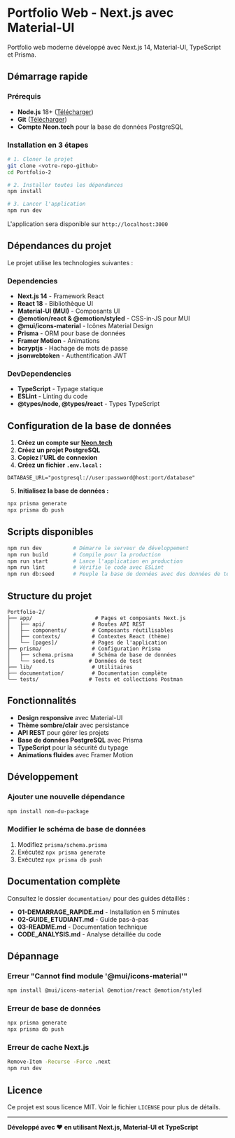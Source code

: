 # Portfolio Web - Next.js avec Material-UI

Portfolio web moderne développé avec Next.js 14, Material-UI, TypeScript et Prisma.

## Démarrage rapide

### Prérequis
- **Node.js** 18+ ([Télécharger](https://nodejs.org/))
- **Git** ([Télécharger](https://git-scm.com/))
- **Compte Neon.tech** pour la base de données PostgreSQL

### Installation en 3 étapes

```bash
# 1. Cloner le projet
git clone <votre-repo-github>
cd Portfolio-2

# 2. Installer toutes les dépendances
npm install

# 3. Lancer l'application
npm run dev
```

L'application sera disponible sur `http://localhost:3000`

## Dépendances du projet

Le projet utilise les technologies suivantes :

### Dependencies
- **Next.js 14** - Framework React
- **React 18** - Bibliothèque UI
- **Material-UI (MUI)** - Composants UI
- **@emotion/react & @emotion/styled** - CSS-in-JS pour MUI
- **@mui/icons-material** - Icônes Material Design
- **Prisma** - ORM pour base de données
- **Framer Motion** - Animations
- **bcryptjs** - Hachage de mots de passe
- **jsonwebtoken** - Authentification JWT

### DevDependencies
- **TypeScript** - Typage statique
- **ESLint** - Linting du code
- **@types/node, @types/react** - Types TypeScript

## Configuration de la base de données

1. **Créez un compte sur [Neon.tech](https://neon.tech)**
2. **Créez un projet PostgreSQL**
3. **Copiez l'URL de connexion**
4. **Créez un fichier `.env.local` :**

```env
DATABASE_URL="postgresql://user:password@host:port/database"
```

5. **Initialisez la base de données :**
```bash
npx prisma generate
npx prisma db push
```

## Scripts disponibles

```bash
npm run dev          # Démarre le serveur de développement
npm run build        # Compile pour la production
npm run start        # Lance l'application en production
npm run lint         # Vérifie le code avec ESLint
npm run db:seed      # Peuple la base de données avec des données de test
```

## Structure du projet

```
Portfolio-2/
├── app/                    # Pages et composants Next.js
│   ├── api/               # Routes API REST
│   ├── components/        # Composants réutilisables
│   ├── contexts/          # Contextes React (thème)
│   └── [pages]/           # Pages de l'application
├── prisma/                # Configuration Prisma
│   ├── schema.prisma      # Schéma de base de données
│   └── seed.ts           # Données de test
├── lib/                   # Utilitaires
├── documentation/         # Documentation complète
└── tests/                # Tests et collections Postman
```

## Fonctionnalités

- **Design responsive** avec Material-UI
- **Thème sombre/clair** avec persistance
- **API REST** pour gérer les projets
- **Base de données PostgreSQL** avec Prisma
- **TypeScript** pour la sécurité du typage
- **Animations fluides** avec Framer Motion

## Développement

### Ajouter une nouvelle dépendance
```bash
npm install nom-du-package
```

### Modifier le schéma de base de données
1. Modifiez `prisma/schema.prisma`
2. Exécutez `npx prisma generate`
3. Exécutez `npx prisma db push`

## Documentation complète

Consultez le dossier `documentation/` pour des guides détaillés :
- **01-DEMARRAGE_RAPIDE.md** - Installation en 5 minutes
- **02-GUIDE_ETUDIANT.md** - Guide pas-à-pas
- **03-README.md** - Documentation technique
- **CODE_ANALYSIS.md** - Analyse détaillée du code

## Dépannage

### Erreur "Cannot find module '@mui/icons-material'"
```bash
npm install @mui/icons-material @emotion/react @emotion/styled
```

### Erreur de base de données
```bash
npx prisma generate
npx prisma db push
```

### Erreur de cache Next.js
```bash
Remove-Item -Recurse -Force .next
npm run dev
```

## Licence

Ce projet est sous licence MIT. Voir le fichier `LICENSE` pour plus de détails.

---

**Développé avec ❤️ en utilisant Next.js, Material-UI et TypeScript**
